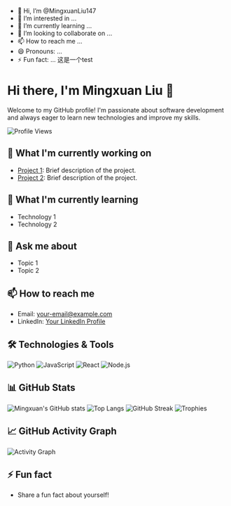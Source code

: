 - 👋 Hi, I’m @MingxuanLiu147
- 👀 I’m interested in ...
- 🌱 I’m currently learning ...
- 💞️ I’m looking to collaborate on ...
- 📫 How to reach me ...
- 😄 Pronouns: ...
- ⚡ Fun fact: ...
这是一个test
<!---
MingxuanLiu147/MingxuanLiu147 is a ✨ special ✨ repository because its `README.md` (this file) appears on your GitHub profile.
You can click the Preview link to take a look at your changes.
--->




# Hi there, I'm Mingxuan Liu 👋

Welcome to my GitHub profile! I'm passionate about software development and always eager to learn new technologies and improve my skills.

![Profile Views](https://komarev.com/ghpvc/?username=MingxuanLiu147&color=blue)

## 🔭 What I'm currently working on
- [Project 1](https://github.com/MingxuanLiu147/project1): Brief description of the project.
- [Project 2](https://github.com/MingxuanLiu147/project2): Brief description of the project.

## 🌱 What I'm currently learning
- Technology 1
- Technology 2

## 💬 Ask me about
- Topic 1
- Topic 2

## 📫 How to reach me
- Email: [your-email@example.com](mailto:your-email@example.com)
- LinkedIn: [Your LinkedIn Profile](https://www.linkedin.com/in/your-profile)

## 🛠️ Technologies & Tools
![Python](https://img.shields.io/badge/-Python-3776AB?style=flat-square&logo=python&logoColor=white)
![JavaScript](https://img.shields.io/badge/-JavaScript-F7DF1E?style=flat-square&logo=javascript&logoColor=black)
![React](https://img.shields.io/badge/-React-61DAFB?style=flat-square&logo=react&logoColor=black)
![Node.js](https://img.shields.io/badge/-Node.js-339933?style=flat-square&logo=node.js&logoColor=white)

## 📊 GitHub Stats
![Mingxuan's GitHub stats](https://github-readme-stats.vercel.app/api?username=MingxuanLiu147&show_icons=true&theme=radical)
![Top Langs](https://github-readme-stats.vercel.app/api/top-langs/?username=MingxuanLiu147&layout=compact&theme=radical)
![GitHub Streak](https://github-readme-streak-stats.herokuapp.com/?user=MingxuanLiu147&theme=radical)
![Trophies](https://github-profile-trophy.vercel.app/?username=MingxuanLiu147&theme=radical)

## 📈 GitHub Activity Graph
![Activity Graph](https://activity-graph.herokuapp.com/graph?username=MingxuanLiu147&theme=radical)

## ⚡ Fun fact
- Share a fun fact about yourself!

<!--
**MingxuanLiu147/MingxuanLiu147** is a ✨ _special_ ✨ repository because its `README.md` (this file) appears on your GitHub profile.
-->

